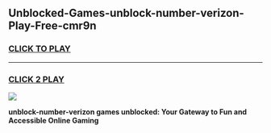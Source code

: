 
## Unblocked-Games-unblock-number-verizon-Play-Free-cmr9n
<h3>
<a href="https://premium76.site?title=unblock-number-verizon&ref=19M">CLICK TO PLAY</a></h3>
<hr>

<h3>
<a href="https://premium76.site?title=unblock-number-verizon&ref=19M">CLICK 2 PLAY</a>
  
</h3>

<a href="https://premium76.site?title=unblock-number-verizon&ref=19M"><img src="https://clearcache.store/games.png"></a>


**unblock-number-verizon games unblocked: Your Gateway to Fun and Accessible Online Gaming**
